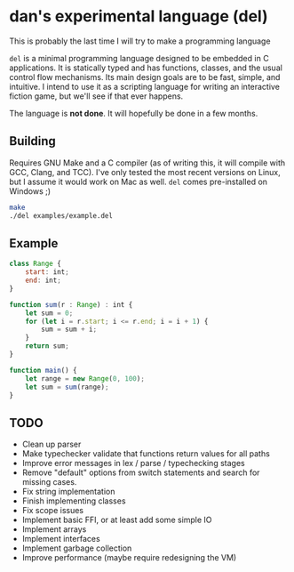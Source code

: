 # dan's experimental language (del)
This is probably the last time I will try to make a programming language

`del` is a minimal programming language designed to be embedded in C applications. It is statically typed and has functions, classes, and the usual control flow mechanisms. Its main design goals are to be fast, simple, and intuitive. I intend to use it as a scripting language for writing an interactive fiction game, but we'll see if that ever happens.

The language is **not done**. It will hopefully be done in a few months.

## Building
Requires GNU Make and a C compiler (as of writing this, it will compile with GCC, Clang, and TCC). I've only tested the most recent versions on Linux, but I assume it would work on Mac as well. `del` comes pre-installed on Windows ;)

``` bash
make
./del examples/example.del
```


## Example
``` js
class Range {
    start: int;
    end: int;
}

function sum(r : Range) : int {
    let sum = 0;
    for (let i = r.start; i <= r.end; i = i + 1) {
        sum = sum + i;
    }
    return sum;
}

function main() {
    let range = new Range(0, 100);
    let sum = sum(range);
}
```

## TODO
- Clean up parser
- Make typechecker validate that functions return values for all paths
- Improve error messages in lex / parse / typechecking stages
- Remove "default" options from switch statements and search for missing cases.
- Fix string implementation
- Finish implementing classes 
- Fix scope issues
- Implement basic FFI, or at least add some simple IO
- Implement arrays
- Implement interfaces
- Implement garbage collection
- Improve performance (maybe require redesigning the VM)